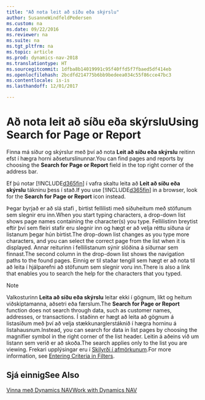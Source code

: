 ```yaml
---
title: "Að nota leit að síðu eða skýrslu"
author: SusanneWindfeldPedersen
ms.custom: na
ms.date: 09/22/2016
ms.reviewer: na
ms.suite: na
ms.tgt_pltfrm: na
ms.topic: article
ms.prod: dynamics-nav-2018
ms.translationtype: HT
ms.sourcegitcommit: 1dfba8b14019991c95f40ffd5f7fbaed5df414eb
ms.openlocfilehash: 2bcdfd214775b6bb9bedeea034c55f86cce47bc3
ms.contentlocale: is-is
ms.lasthandoff: 12/01/2017

---
```


# <a name="using-search-for-page-or-report"></a><span data-ttu-id="e7f62-102">Að nota leit að síðu eða skýrslu</span><span class="sxs-lookup"><span data-stu-id="e7f62-102">Using Search for Page or Report</span></span>
<span data-ttu-id="e7f62-103">Finna má síður og skýrslur með því að nota **Leit að síðu eða skýrslu** reitinn efst í hægra horni aðseturslínunnar.</span><span class="sxs-lookup"><span data-stu-id="e7f62-103">You can find pages and reports by choosing the **Search for Page or Report** field in the top right corner of the address bar.</span></span>

<span data-ttu-id="e7f62-104">Ef þú notar [!INCLUDE[d365fin](includes/d365fin_md.md)] í vafra skaltu leita að **Leit að síðu eða skýrslu** tákninu þess í stað.</span><span class="sxs-lookup"><span data-stu-id="e7f62-104">If you use [!INCLUDE[d365fin](includes/d365fin_md.md)] in a browser, look for the **Search for Page or Report** icon instead.</span></span>

<span data-ttu-id="e7f62-105">Þegar byrjað er að slá stafi , birtist fellilisti með síðuheitum með stöfunum sem slegnir eru inn.</span><span class="sxs-lookup"><span data-stu-id="e7f62-105">When you start typing characters, a drop-down list shows page names containing the character(s) you type.</span></span> <span data-ttu-id="e7f62-106">Fellilistinn breytist eftir því sem fleiri stafir eru slegnir inn og hægt er að velja réttu síðuna úr listanum þegar hún birtist.</span><span class="sxs-lookup"><span data-stu-id="e7f62-106">The drop-down list changes as you type more characters, and you can select the correct page from the list when it is displayed.</span></span> <span data-ttu-id="e7f62-107">Annar reiturinn í fellilistanum sýnir slóðina á síðurnar sem finnast.</span><span class="sxs-lookup"><span data-stu-id="e7f62-107">The second column in the drop-down list shows the navigation paths to the found pages.</span></span> <span data-ttu-id="e7f62-108">Einnig er til staðar tengill sem hægt er að nota til að leita í hjálparefni að stöfunum sem slegnir voru inn.</span><span class="sxs-lookup"><span data-stu-id="e7f62-108">There is also a link that enables you to search the help for the characters that you typed.</span></span>

> [!NOTE]  
>   <span data-ttu-id="e7f62-109">Valkosturinn **Leita að síðu eða skýrslu** leitar ekki í gögnum, líkt og heitum viðskiptamanna, aðsetri eða færslum.</span><span class="sxs-lookup"><span data-stu-id="e7f62-109">The **Search for Page or Report** function does not search through data, such as customer names, addresses, or transactions.</span></span> <span data-ttu-id="e7f62-110">Í staðinn er hægt að leita að gögnum á listasíðum með því að velja stækkunarglerstáknið í hægra horninu á listahausnum.</span><span class="sxs-lookup"><span data-stu-id="e7f62-110">Instead, you can search for data in list pages by choosing the magnifier symbol in the right corner of the list header.</span></span> <span data-ttu-id="e7f62-111">Leitin á aðeins við um listann sem verið er að skoða.</span><span class="sxs-lookup"><span data-stu-id="e7f62-111">The search applies only to the list you are viewing.</span></span> <span data-ttu-id="e7f62-112">Frekari upplýsingar eru í [Skilyrði í afmörkunum](ui-enter-criteria-filters.md).</span><span class="sxs-lookup"><span data-stu-id="e7f62-112">For more information, see [Entering Criteria in Filters](ui-enter-criteria-filters.md).</span></span>  

## <a name="see-also"></a><span data-ttu-id="e7f62-113">Sjá einnig</span><span class="sxs-lookup"><span data-stu-id="e7f62-113">See Also</span></span>
[<span data-ttu-id="e7f62-114">Vinna með Dynamics NAV</span><span class="sxs-lookup"><span data-stu-id="e7f62-114">Work with Dynamics NAV</span></span>](ui-work-product.md)

